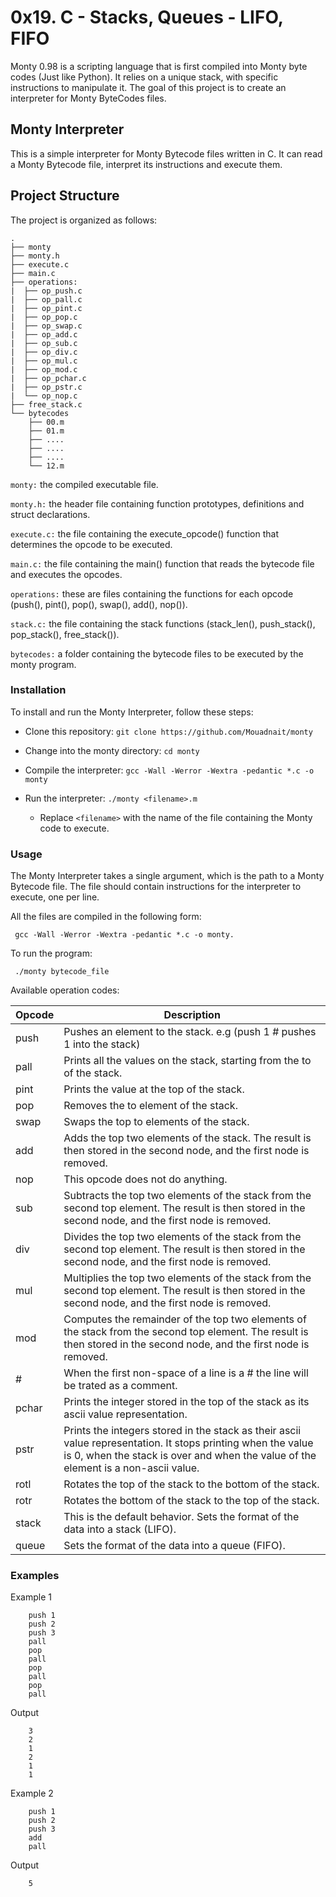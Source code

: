 # 0x19. C - Stacks, Queues - LIFO, FIFO

Monty 0.98 is a scripting language that is first compiled into Monty byte codes (Just like Python). It relies on a unique stack, with specific instructions to manipulate it. The goal of this project is to create an interpreter for Monty ByteCodes files.

## Monty Interpreter

This is a simple interpreter for Monty Bytecode files written in C. It can read a Monty Bytecode file, interpret its instructions and execute them.

## Project Structure

The project is organized as follows:

```
.
├── monty
├── monty.h
├── execute.c
├── main.c
├── operations:
|  ├── op_push.c
|  ├── op_pall.c
|  ├── op_pint.c
|  ├── op_pop.c
|  ├── op_swap.c
|  ├── op_add.c
|  ├── op_sub.c
|  ├── op_div.c
|  ├── op_mul.c
|  ├── op_mod.c
|  ├── op_pchar.c
|  ├── op_pstr.c
|  └── op_nop.c
├── free_stack.c
└── bytecodes
    ├── 00.m
    ├── 01.m
    ├── ....
    ├── ....
    ├── ....
    └── 12.m
```

`monty:` the compiled executable file.

`monty.h:` the header file containing function prototypes, definitions and struct declarations.

`execute.c:` the file containing the execute_opcode() function that determines the opcode to be executed.

`main.c:` the file containing the main() function that reads the bytecode file and executes the opcodes.

`operations:` these are files containing the functions for each opcode (push(), pint(), pop(), swap(), add(), nop()).

`stack.c:` the file containing the stack functions (stack_len(), push_stack(), pop_stack(), free_stack()).

`bytecodes:` a folder containing the bytecode files to be executed by the monty program.

### Installation

To install and run the Monty Interpreter, follow these steps:

- Clone this repository: `git clone https://github.com/Mouadnait/monty`

- Change into the monty directory: `cd monty`

- Compile the interpreter: `gcc -Wall -Werror -Wextra -pedantic *.c -o monty`

- Run the interpreter: `./monty <filename>.m`
  - Replace `<filename>` with the name of the file containing the Monty code to execute.

### Usage

The Monty Interpreter takes a single argument, which is the path to a Monty Bytecode file. The file should contain instructions for the interpreter to execute, one per line.

All the files are compiled in the following form:

```
 gcc -Wall -Werror -Wextra -pedantic *.c -o monty.

```

To run the program:

```
 ./monty bytecode_file
```

Available operation codes:

| Opcode | Description                                                                                                                                                                                        |
| ------ | -------------------------------------------------------------------------------------------------------------------------------------------------------------------------------------------------- |
| push   | Pushes an element to the stack. e.g (push 1 # pushes 1 into the stack)                                                                                                                             |
| pall   | Prints all the values on the stack, starting from the to of the stack.                                                                                                                             |
| pint   | Prints the value at the top of the stack.                                                                                                                                                          |
| pop    | Removes the to element of the stack.                                                                                                                                                               |
| swap   | Swaps the top to elements of the stack.                                                                                                                                                            |
| add    | Adds the top two elements of the stack. The result is then stored in the second node, and the first node is removed.                                                                               |
| nop    | This opcode does not do anything.                                                                                                                                                                  |
| sub    | Subtracts the top two elements of the stack from the second top element. The result is then stored in the second node, and the first node is removed.                                              |
| div    | Divides the top two elements of the stack from the second top element. The result is then stored in the second node, and the first node is removed.                                                |
| mul    | Multiplies the top two elements of the stack from the second top element. The result is then stored in the second node, and the first node is removed.                                             |
| mod    | Computes the remainder of the top two elements of the stack from the second top element. The result is then stored in the second node, and the first node is removed.                              |
| #      | When the first non-space of a line is a # the line will be trated as a comment.                                                                                                                    |
| pchar  | Prints the integer stored in the top of the stack as its ascii value representation.                                                                                                               |
| pstr   | Prints the integers stored in the stack as their ascii value representation. It stops printing when the value is 0, when the stack is over and when the value of the element is a non-ascii value. |
| rotl   | Rotates the top of the stack to the bottom of the stack.                                                                                                                                           |
| rotr   | Rotates the bottom of the stack to the top of the stack.                                                                                                                                           |
| stack  | This is the default behavior. Sets the format of the data into a stack (LIFO).                                                                                                                     |
| queue  | Sets the format of the data into a queue (FIFO).                                                                                                                                                   |

### Examples

Example 1

```
    push 1
    push 2
    push 3
    pall
    pop
    pall
    pop
    pall
    pop
    pall
```

Output

```
    3
    2
    1
    2
    1
    1
```

Example 2

```
    push 1
    push 2
    push 3
    add
    pall
```

Output

```
    5
```
